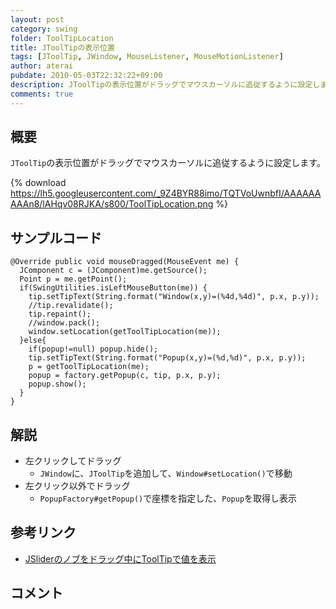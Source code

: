 ```yaml
---
layout: post
category: swing
folder: ToolTipLocation
title: JToolTipの表示位置
tags: [JToolTip, JWindow, MouseListener, MouseMotionListener]
author: aterai
pubdate: 2010-05-03T22:32:22+09:00
description: JToolTipの表示位置がドラッグでマウスカーソルに追従するように設定します。
comments: true
---
```

## 概要
`JToolTip`の表示位置がドラッグでマウスカーソルに追従するように設定します。

{% download https://lh5.googleusercontent.com/_9Z4BYR88imo/TQTVoUwnbfI/AAAAAAAAAn8/lAHqv08RJKA/s800/ToolTipLocation.png %}

## サンプルコード
<pre class="prettyprint"><code>@Override public void mouseDragged(MouseEvent me) {
  JComponent c = (JComponent)me.getSource();
  Point p = me.getPoint();
  if(SwingUtilities.isLeftMouseButton(me)) {
    tip.setTipText(String.format("Window(x,y)=(%4d,%4d)", p.x, p.y));
    //tip.revalidate();
    tip.repaint();
    //window.pack();
    window.setLocation(getToolTipLocation(me));
  }else{
    if(popup!=null) popup.hide();
    tip.setTipText(String.format("Popup(x,y)=(%d,%d)", p.x, p.y));
    p = getToolTipLocation(me);
    popup = factory.getPopup(c, tip, p.x, p.y);
    popup.show();
  }
}
</code></pre>

## 解説
- 左クリックしてドラッグ
    - `JWindow`に、`JToolTip`を追加して、`Window#setLocation()`で移動
- 左クリック以外でドラッグ
    - `PopupFactory#getPopup()`で座標を指定した、`Popup`を取得し表示

<!-- dummy comment line for breaking list -->

## 参考リンク
- [JSliderのノブをドラッグ中にToolTipで値を表示](http://terai.xrea.jp/Swing/SliderToolTips.html)

<!-- dummy comment line for breaking list -->

## コメント
